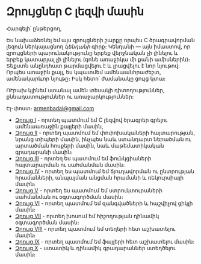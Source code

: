 Զրույցներ C լեզվի մասին
=======================

Հարգելի՛ ընթերցող,

Ես նախաձեռնել եմ այս զրույցների շարքը որպես C ծրագրավորման լեզուն ներկայացնող *կենդանի* գիրք։ Կենդանի ― այն իմաստով, որ զրույցների պարունակությունը երբեք վերջնական չի լինելու և երբեք կատարյալ չի լինելու (գոնե առաջիկա մի քանի ամիսներին)։ Տեքստն անընդհատ թարմացվելու է և լրացվելու է նոր նյութով։ Որպես առաջին քայլ, ես կպատմեմ ամենաանհրաժեշտ, ամենակարևոր նյութը։ Իսկ հետո՝ ժամանակը ցույց կտա։

ՈՒրախ կլինեմ ստանալ ամեն տեսակի դիտողություններ, քննադատություններ ու առաջարկություններ։ 

Էլ-փոստ։ armenbadal@gmail.com


* [Զրույց I](https://github.com/armenbadal/notes-on-c/blob/master/chapter01.md) - որտեղ պատմում եմ C լեզվով ծրագրեր գրելու ամենաառաջին քայլերի մասին,
* [Զրույց II](https://github.com/armenbadal/notes-on-c/blob/master/chapter02.md) - որտեղ պատմում եմ փոփոխակաների հայտարության, նրանց տիպերի մասին, ինչպես նաև ստանդարտ ներածման ու արտածման հոսքերի մասին, նաև մաթեմատիկական գրադարանի մասին։
* [Զրույց III](https://github.com/armenbadal/notes-on-c/blob/master/chapter03.md) - որտեղ ես պատմում եմ ֆունկցիաների հայտարարման ու սահմանման մասին։
* [Զրույց IV](https://github.com/armenbadal/notes-on-c/blob/master/chapter04.md) - որտեղ ես պատմում եմ ճյուղավորման ու ընտրության հրամանների, անպայման անցման հրամանի և ռեկուրսիայի մասին։
* [Զրույց V](https://github.com/armenbadal/notes-on-c/blob/master/chapter05.md) - որտեղ ես պատմում եմ ստրուկտուրաների սահմանման ու օգտագործման մասին։
* [Զրույց VI](https://github.com/armenbadal/notes-on-c/blob/master/chapter06.md) - որտեղ պատմում եմ զանգվածների և հաշվիչով ցիկլի մասին։
* [Զրույց VII](https://github.com/armenbadal/notes-on-c/blob/master/chapter07.md) - որտեղ խոսում եմ հիշողության դինամիկ օգտագործման մասին։
* [Զրույց VIII](https://github.com/armenbadal/notes-on-c/blob/master/chapter08.md) - որտեղ պատմում եմ տեղերի հետ աշխատելու մասին։
* [Զրույց IX](https://github.com/armenbadal/notes-on-c/blob/master/chapter09.md) - որտեղ պատմում եմ ֆայլերի հետ աշխատելու մասին։
* [Զրույց X](https://github.com/armenbadal/notes-on-c/blob/master/chapter10.md) - ստատիկ և դինամիկ գրադարաններ ստեղծելու մասին։
